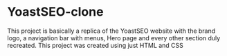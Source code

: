 # YoastSEO-clone
This project is basically a replica of the YoastSEO website with the brand logo, a navigation bar with menus, Hero page and every other section duly recreated. This project was created using just HTML and CSS
